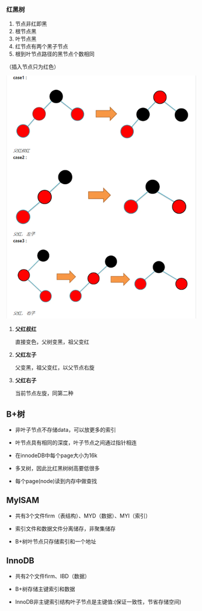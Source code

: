 ### 红黑树

1. 节点非红即黑
2. 根节点黑
3. 叶节点黑
4. 红节点有两个黑子节点
5. 根到叶节点路径的黑节点个数相同

（插入节点只为红色）

<img src="\img\image-20200824144701850.png" alt="image-20200824144701850" style="zoom:80%;" />

1. **父红叔红**

   直接变色，父树变黑，祖父变红

2. **父红左子**

   父变黑，祖父变红，以父节点右旋

3. **父红右子**

   当前节点左旋，同第二种

## B+树

- 非叶子节点不存储data，可以放更多的索引
- 叶节点具有相同的深度，叶子节点之间通过指针相连

- 在innodeDB中每个page大小为16k
- 多叉树，因此比红黑树树高要低很多
- 每个page(node)读到内存中做查找

## MyISAM

- 共有3个文件firm（表结构）、MYD（数据）、MYI（索引）

- 索引文件和数据文件分离储存，非聚集储存
- B+树叶节点只存储索引和一个地址

## InnoDB

- 共有2个文件firm、IBD（数据）

- B+树存储主键索引和数据

- InnoDB非主键索引结构叶子节点是主键值:(保证一致性，节省存储空间)

  


